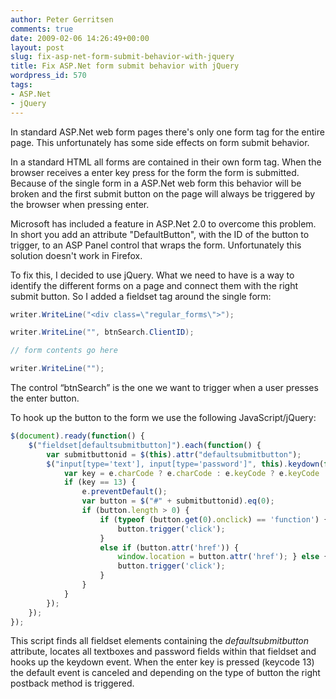 ```yaml
---
author: Peter Gerritsen
comments: true
date: 2009-02-06 14:26:49+00:00
layout: post
slug: fix-asp-net-form-submit-behavior-with-jquery
title: Fix ASP.Net form submit behavior with jQuery
wordpress_id: 570
tags:
- ASP.Net
- jQuery
---
```


In standard ASP.Net web form pages there's only one form tag for the entire page. This unfortunately has some side effects on form submit behavior.

In a standard HTML all forms are contained in their own form tag. When the browser receives a enter key press for the form the form is submitted. Because of the single form in a ASP.Net web form this behavior will be broken and the first submit button on the page will always be triggered by the browser when pressing enter.

Microsoft has included a feature in ASP.Net 2.0 to overcome this problem. In short you add an attribute "DefaultButton", with the ID of the button to trigger, to an ASP Panel control that wraps the form. Unfortunately this solution doesn't work in Firefox.

To fix this, I decided to use jQuery. What we need to have is a way to identify the different forms on a page and connect them with the right submit button. So I added a fieldset tag around the single form:
```csharp
writer.WriteLine("<div class=\"regular_forms\">");

writer.WriteLine("", btnSearch.ClientID);

// form contents go here

writer.WriteLine("");
```

The control “btnSearch” is the one we want to trigger when a user presses the enter button.

To hook up the button to the form we use the following JavaScript/jQuery:
```javascript
$(document).ready(function() {
    $("fieldset[defaultsubmitbutton]").each(function() {
        var submitbuttonid = $(this).attr("defaultsubmitbutton");
        $("input[type='text'], input[type='password']", this).keydown(function(e) {
            var key = e.charCode ? e.charCode : e.keyCode ? e.keyCode : 0;
            if (key == 13) {
                e.preventDefault();
                var button = $("#" + submitbuttonid).eq(0);
                if (button.length > 0) {
                    if (typeof (button.get(0).onclick) == 'function') {
                        button.trigger('click');
                    }
                    else if (button.attr('href')) {
                        window.location = button.attr('href'); } else {
                        button.trigger('click');
                    }
                }
            }
        });
    });
});
```

This script finds all fieldset elements containing the _defaultsubmitbutton_ attribute, locates all textboxes and password fields within that fieldset and hooks up the keydown event.
When the enter key is pressed (keycode 13) the default event is canceled and depending on the type of button the right postback method is triggered.
